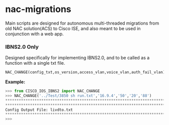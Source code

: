 # nac-migrations

Main scripts are designed for autonomous multi-threaded migrations from old NAC solution(ACS) to Cisco ISE, and also meant to be used in conjunction with a web app.

### IBNS2.0 Only

Designed specifically for implementing IBNS2.0, and to be called as a function with a single txt file.
```python
NAC_CHANGE(config_txt,os_version,access_vlan,voice_vlan,auth_fail_vlan)
```
**Example:**
```python
>>> from CISCO_IOS_IBNS2 import NAC_CHANGE
>>> NAC_CHANGE('../Test/3850 sh run.txt','16.9.4','50','20','88')
***********************************************************************************************
***********************************************************************************************
Config Output File: livdto.txt
***********************************************************************************************
>>> 
```
